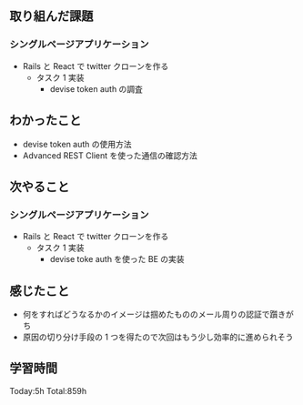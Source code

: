 ## 取り組んだ課題

### シングルページアプリケーション

- Rails と React で twitter クローンを作る
  - タスク 1 実装
    - devise token auth の調査

## わかったこと

- devise token auth の使用方法
- Advanced REST Client を使った通信の確認方法

## 次やること

### シングルページアプリケーション

- Rails と React で twitter クローンを作る
  - タスク 1 実装
    - devise toke auth を使った BE の実装

## 感じたこと

- 何をすればどうなるかのイメージは掴めたもののメール周りの認証で躓きがち
- 原因の切り分け手段の 1 つを得たので次回はもう少し効率的に進められそう

## 学習時間

Today:5h Total:859h
